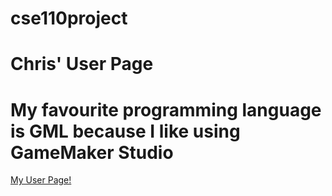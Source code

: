 # cse110project
# Chris' User Page
# My favourite programming language is GML because I like using GameMaker Studio

[My User Page!](https://bisbouras.github.io/cse110project/)
